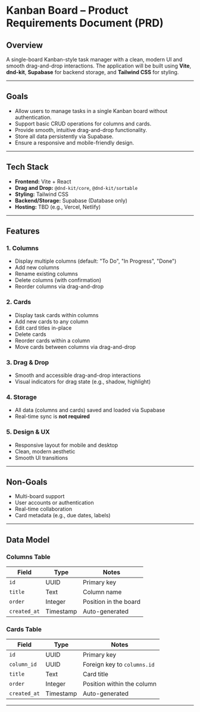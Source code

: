# Kanban Board – Product Requirements Document (PRD)

## Overview

A single-board Kanban-style task manager with a clean, modern UI and smooth drag-and-drop interactions. The application will be built using **Vite**, **dnd-kit**, **Supabase** for backend storage, and **Tailwind CSS** for styling.

---

## Goals

- Allow users to manage tasks in a single Kanban board without authentication.
- Support basic CRUD operations for columns and cards.
- Provide smooth, intuitive drag-and-drop functionality.
- Store all data persistently via Supabase.
- Ensure a responsive and mobile-friendly design.

---

## Tech Stack

- **Frontend:** Vite + React
- **Drag and Drop:** `@dnd-kit/core`, `@dnd-kit/sortable`
- **Styling:** Tailwind CSS
- **Backend/Storage:** Supabase (Database only)
- **Hosting:** TBD (e.g., Vercel, Netlify)

---

## Features

### 1. Columns
- Display multiple columns (default: "To Do", "In Progress", "Done")
- Add new columns
- Rename existing columns
- Delete columns (with confirmation)
- Reorder columns via drag-and-drop

### 2. Cards
- Display task cards within columns
- Add new cards to any column
- Edit card titles in-place
- Delete cards
- Reorder cards within a column
- Move cards between columns via drag-and-drop

### 3. Drag & Drop
- Smooth and accessible drag-and-drop interactions
- Visual indicators for drag state (e.g., shadow, highlight)

### 4. Storage
- All data (columns and cards) saved and loaded via Supabase
- Real-time sync is **not required**

### 5. Design & UX
- Responsive layout for mobile and desktop
- Clean, modern aesthetic
- Smooth UI transitions

---

## Non-Goals

- Multi-board support
- User accounts or authentication
- Real-time collaboration
- Card metadata (e.g., due dates, labels)

---

## Data Model

### Columns Table
| Field       | Type       | Notes                  |
|-------------|------------|------------------------|
| `id`        | UUID       | Primary key            |
| `title`     | Text       | Column name            |
| `order`     | Integer    | Position in the board  |
| `created_at`| Timestamp  | Auto-generated         |

### Cards Table
| Field       | Type       | Notes                        |
|-------------|------------|------------------------------|
| `id`        | UUID       | Primary key                  |
| `column_id` | UUID       | Foreign key to `columns.id`  |
| `title`     | Text       | Card title                   |
| `order`     | Integer    | Position within the column   |
| `created_at`| Timestamp  | Auto-generated               |



---


